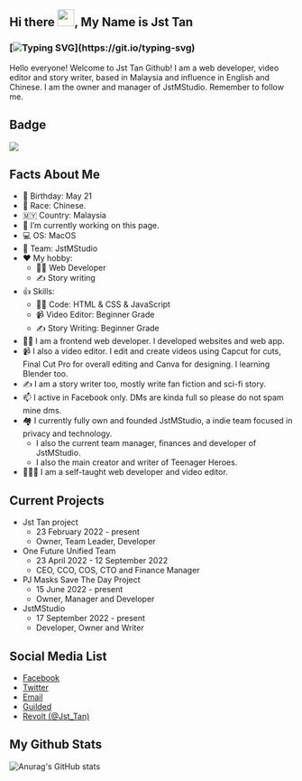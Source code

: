 ## Hi there <img src="https://raw.githubusercontent.com/MartinHeinz/MartinHeinz/master/wave.gif" width="30px">, My Name is Jst Tan
### [![Typing SVG](https://readme-typing-svg.demolab.com?font=Fira+Code&pause=1000&width=435&lines=Welcome+to+Jst+Tan+profile!;I+am+a+frontend+web+developer.;I+am+a+story+writer.;Remember+to+follow+me+here!)](https://git.io/typing-svg)

Hello everyone! Welcome to Jst Tan Github! I am a web developer, video editor and story writer, based in Malaysia and influence in English and Chinese. I am the owner and manager of JstMStudio. Remember to follow me. 

## Badge
![](https://img.shields.io/badge/OS-MacOS-informational?style=flat&logo=linux&logoColor=white&color=2bbc8a)

## Facts About Me
- 🎂 Birthday: May 21
- 👦 Race: Chinese. 
- 🇲🇾 Country: Malaysia
- 🔭 I’m currently working on this page. 
- 💻 OS: MacOS
- 💼 Team: JstMStudio
- ❤️ My hobby: 
  - 👨‍💻 Web Developer
  - ✍️ Story writing
- 👍 Skills: 
  - 👨‍💻 Code: HTML & CSS & JavaScript
  - 📹 Video Editor: Beginner Grade
  - ✍️ Story Writing: Beginner Grade  
- 👨‍💻 I am a frontend web developer. I developed websites and web app. 
- 📹 I also a video editor. I edit and create videos using Capcut for cuts, Final Cut Pro for overall editing and Canva for designing. I learning Blender too. 
- ✍️ I am a story writer too, mostly write fan fiction and sci-fi story. 
- 📫 I active in Facebook only. DMs are kinda full so please do not spam mine dms. 
- 🏘️ I currently fully own and founded JstMStudio, a indie team focused in privacy and technology. 
  - I also the current team manager, finances and developer of JstMStudio.  
  - I also the main creator and writer of Teenager Heroes. 
- 👨🏻‍🏫 I am a self-taught web developer and video editor.  
  
## Current Projects
- Jst Tan project
  - 23 February 2022 - present
  - Owner, Team Leader, Developer
- One Future Unified Team
  - 23 April 2022 - 12 September 2022
  - CEO, CCO, COS, CTO and Finance Manager
- PJ Masks Save The Day Project
  - 15 June 2022 - present
  - Owner, Manager and Developer
- JstMStudio
  - 17 September 2022 - present
  - Developer, Owner and Writer

## Social Media List
- <a href="https://www.facebook.com/JestonJst">Facebook</a>
- <a href="https://twitter.com/jestonjst">Twitter</a>
- <a href="mailto:jestonjst@gmail.com">Email</a>
- <a href="https://www.guilded.gg/profile/Qd5XEDk4">Guilded</a>
- <a href="https://app.revolt.chat">Revolt (@Jst_Tan)</a>

## My Github Stats
![Anurag's GitHub stats](https://github-readme-stats.vercel.app/api?username=Jst-Tan&show_icons=true&theme=transparent)
